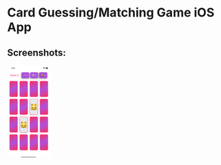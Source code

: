 # Card Guessing/Matching Game iOS App

## Screenshots:

<img src="https://github.com/crorsavir54/CardGuessingGame-iOS-App/blob/main/screenshot.png" width="100">
